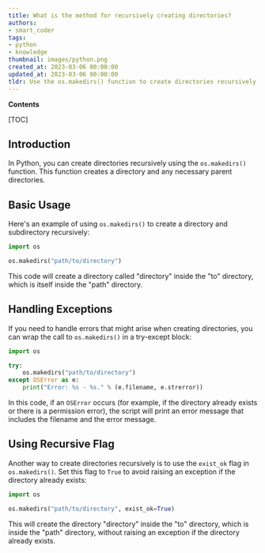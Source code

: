 ```yaml
---
title: What is the method for recursively creating directories?
authors:
- smart_coder
tags:
- python
- knowledge
thumbnail: images/python.png
created_at: 2023-03-06 00:00:00
updated_at: 2023-03-06 00:00:00
tldr: Use the os.makedirs() function to create directories recursively in Python.
---
```


**Contents**

[TOC]

## Introduction
In Python, you can create directories recursively using the `os.makedirs()` function. This function creates a directory and any necessary parent directories.

## Basic Usage
Here's an example of using `os.makedirs()` to create a directory and subdirectory recursively:

```python
import os

os.makedirs("path/to/directory")
```

This code will create a directory called "directory" inside the "to" directory, which is itself inside the "path" directory.

## Handling Exceptions
If you need to handle errors that might arise when creating directories, you can wrap the call to `os.makedirs()` in a try-except block:

```python
import os

try:
    os.makedirs("path/to/directory")
except OSError as e:
    print("Error: %s - %s." % (e.filename, e.strerror))
```

In this code, if an `OSError` occurs (for example, if the directory already exists or there is a permission error), the script will print an error message that includes the filename and the error message.

## Using Recursive Flag
Another way to create directories recursively is to use the `exist_ok` flag in `os.makedirs()`. Set this flag to `True` to avoid raising an exception if the directory already exists:

```python
import os

os.makedirs("path/to/directory", exist_ok=True)
```

This will create the directory "directory" inside the "to" directory, which is inside the "path" directory, without raising an exception if the directory already exists.
